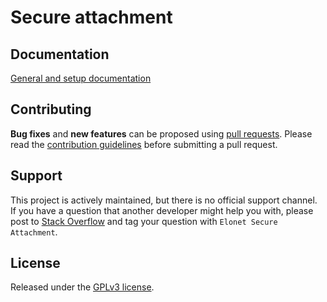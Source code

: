 <h1>Secure attachment</h1>

<h2>Documentation</h2>
<a href="https://elonet.fr/tech/doku.php?id=installation_web_server" target="_blank">General and setup documentation</a>

<h2>Contributing</h2>
<p><strong>Bug fixes</strong> and <strong>new features</strong> can be proposed using <a href="https://github.com/Elonet/Secure-Attachment/pulls" target="_blank">pull requests</a>.
   Please read the <a href="https://github.com/Elonet/Secure-Attachment/blob/master/CONTRIBUTING.md" target="_blank">contribution guidelines</a> before submitting a pull request.
</p>
<h2>Support</h2>
<p>This project is actively maintained, but there is no official support channel.<br>
   If you have a question that another developer might help you with, please post to <a href="http://stackoverflow.com/questions/tagged/Elonet+Secure+Attachment" target="_blank">Stack Overflow</a> and tag your question with <code>Elonet Secure Attachment</code>.
</p>
<h2>License</h2>
<p>Released under the <a href="http://www.gnu.org/licenses/gpl-3.0.en.html" target="_blank">GPLv3 license</a>.</p>
